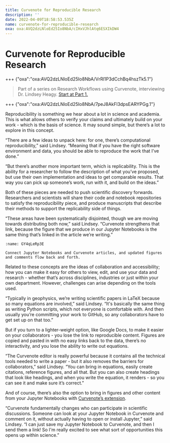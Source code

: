```yaml
---
title: Curvenote for Reproducible Research
description: ''
date: 2022-04-09T18:58:53.535Z
name: curvenote-for-reproducible-research
oxa: oxa:AVQ2dzLNloEd25Io8NbA/cIHxVJhlAtq6ESXIkDW4
---
```


# Curvenote for Reproducible Research

+++ {"oxa":"oxa:AVQ2dzLNloEd25Io8NbA/VrRl1P3dCchBq4hszTk5.1"}

> Part of a series on Research Workflows using Curvenote, interviewing Dr. Lindsey Heagy. [Start at Part 1.](https://curvenote.com/oxa:AVQ2dzLNloEd25Io8NbA/fbD9x9lvsz7sQEqsFV1v)

+++ {"oxa":"oxa:AVQ2dzLNloEd25Io8NbA/7peJ8AkFl3dpsEARYPGg.1"}

Reproducibility is something we hear about a lot in science and academia. This is what allows others to verify your claims and ultimately build on your work - which is the basis of science. It may sound simple, but there’s a lot to explore in this concept.

“There are a few ideas to unpack here: for one, there’s computational reproducibility,” said Lindsey. “Meaning that if you have the right software environment and data, you should be able to reproduce the work that I’ve done.”

“But there’s another more important term, which is replicability. This is the ability for a researcher to follow the description of what you’ve proposed, but use their own implementation and ideas to get comparable results. That way you can pick up someone’s work, run with it, and build on the ideas.”

Both of these pieces are needed to push scientific discovery forwards. Researchers and scientists will share their code and notebook repositories to satisfy the reproducibility piece, and produce manuscripts that describe their methods to support the replicability side of things.

“These areas have been systematically disjointed, though we are moving towards distributing both now,” said Lindsey. “Curvenote strengthens that link, because the figure that we produce in our Jupyter Notebooks is the same thing that’s linked in the article we’re writing.”

```{figure} images/AVQ2dzLNloEd25Io8NbA-Y3L3yUgZD9rLDKEykWgP-v1.png
:name: GY4qLeRp3E

Connect Jupyter Notebooks and Curvenote articles, and updated figures and comments flow back and forth.
```

Related to these concepts are the ideas of collaboration and accessibility; how you can make it easy for others to view, edit, and use your data and research - whether that’s across disciplines, industries or just within your own department. However, challenges can arise depending on the tools used.

“Typically in geophysics, we’re writing scientific papers in LaTeX because so many equations are involved,” said Lindsey. “It's basically the same thing as writing Python scripts, which not everyone is comfortable with. And then usually you’re committing your work to GitHub, so any collaborators have to get set up on that too.”

But if you turn to a lighter-weight option, like Google Docs, to make it easier on your collaborators - you lose the link to reproducible content. Figures are copied and pasted in with no easy links back to the data, there’s no interactivity, and you lose the ability to write out equations.

“The Curvenote editor is really powerful because it contains all the technical tools needed to write a paper - but it also removes the barriers for collaborators,” said Lindsey. “You can bring in equations, easily create citations, reference figures, and all that. But you can also create headings that look like headings, and when you write the equation, it renders - so you can see it and make sure it’s correct.”

And of course, there’s also the option to bring in figures and other content from your Jupyter Notebooks with [Curvenote’s extension](https://curvenote.com/for/jupyter/).

“Curvenote fundamentally changes who can participate in scientific discussions. Someone can look at your Jupyter Notebook in Curvenote and comment on it, without actually having to open or install Jupyter,” said Lindsey. “I can just save my Jupyter Notebook to Curvenote, and then I send them a link! So I'm really excited to see what sort of opportunities this opens up within science.”
